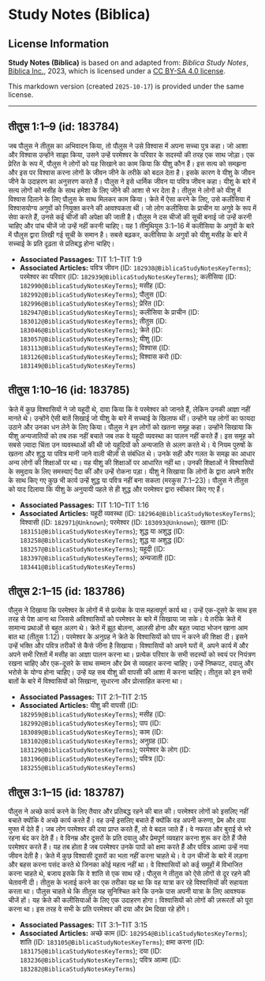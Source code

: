 # Study Notes (Biblica)

## License Information

**Study Notes (Biblica)** is based on and adapted from: _Biblica Study Notes_, [Biblica Inc.](https://www.biblica.com/), 2023, which is licensed under a [CC BY-SA 4.0 license](https://creativecommons.org/licenses/by-sa/4.0/legalcode.en).

This markdown version (created `2025-10-17`) is provided under the same license.



--------------------------------

## तीतुस 1:1–9 (id: 183784)

जब पौलुस ने तीतुस का अभिवादन किया, तो पौलुस ने उसे विश्वास में अपना सच्चा पुत्र कहा। जो आशा और विश्वास उन्होंने साझा किया, उसने उन्हें परमेश्‍वर के परिवार के सदस्यों की तरह एक साथ जोड़ा। एक प्रेरित के रूप में, पौलुस ने लोगों को यह सिखाने का काम किया कि यीशु कौन हैं। इस सत्य को समझना और इस पर विश्वास करना लोगों के जीवन जीने के तरीके को बदल देता है। इसके कारण वे यीशु के जीवन जीने के उदाहरण का अनुसरण करते हैं। पौलुस ने इसे धार्मिक जीवन या पवित्र जीवन कहा। यीशु के बारे में सत्य लोगों को मसीह के साथ हमेशा के लिए जीने की आशा से भर देता है। तीतुस ने लोगों को यीशु में विश्वास दिलाने के लिए पौलुस के साथ मिलकर काम किया। क्रेते में ऐसा करने के लिए, उसे कलीसिया में विश्वासयोग्य अगुवों को नियुक्त करने की आवश्यकता थी। जो लोग कलीसिया के प्राचीन या अगुवे के रूप में सेवा करते हैं, उनसे कई चीजों की अपेक्षा की जाती है। पौलुस ने दस चीजों की सूची बनाई जो उन्हें करनी चाहिए और पांच चीजें जो उन्हें नहीं करनी चाहिए। यह 1 तीमुथियुस 3:1–16 में कलीसिया के अगुवों के बारे में पौलुस द्वारा लिखी गई सूची के समान है। सबसे बढ़कर, कलीसिया के अगुवों को यीशु मसीह के बारे में सच्चाई के प्रति दृढ़ता से प्रतिबद्ध होना चाहिए।

* **Associated Passages:** TIT 1:1–TIT 1:9
* **Associated Articles:** पवित्र जीवन (ID: `182938@BiblicaStudyNotesKeyTerms`); परमेश्वर का परिवार (ID: `182939@BiblicaStudyNotesKeyTerms`); कलीसिया (ID: `182990@BiblicaStudyNotesKeyTerms`); मसीह (ID: `182992@BiblicaStudyNotesKeyTerms`); पौलुस (ID: `182996@BiblicaStudyNotesKeyTerms`); प्रेरित (ID: `182947@BiblicaStudyNotesKeyTerms`); कलीसिया के प्राचीन  (ID: `183012@BiblicaStudyNotesKeyTerms`); तीतुस (ID: `183046@BiblicaStudyNotesKeyTerms`); क्रेते  (ID: `183057@BiblicaStudyNotesKeyTerms`); यीशु  (ID: `183113@BiblicaStudyNotesKeyTerms`); विश्वास (ID: `183126@BiblicaStudyNotesKeyTerms`); विश्वास करो (ID: `183149@BiblicaStudyNotesKeyTerms`)

## तीतुस 1:10–16 (id: 183785)

क्रेते में कुछ विश्वासियों ने जो यहूदी थे, दावा किया कि वे परमेश्वर को जानते हैं, लेकिन उनकी आज्ञा नहीं मानते थे। उन्होंने ऐसी बातें सिखाई जो यीशु के बारे में सच्चाई के खिलाफ थीं। उन्होंने यह लोगों का फायदा उठाने और उनका धन लेने के लिए किया। पौलुस ने इन लोगों को खतना समूह कहा। उन्होंने सिखाया कि यीशु अन्यजातियों को तब तक नहीं बचाते जब तक वे यहूदी व्यवस्था का पालन नहीं करते हैं। इस समूह को सबसे ज़्यादा चिंता उन व्यवस्थाओं की थी जो यहूदियों को अन्यजाति से अलग करते थे। ये नियम पुरुषों के खतना और शुद्ध या पवित्र मानी जाने वाली चीज़ों से संबंधित थे। उनके सही और गलत के समझ का आधार अन्य लोगों की शिक्षाओं पर था। यह यीशु की शिक्षाओं पर आधारित नहीं था। उनकी शिक्षाओं ने विश्वासियों के समुदाय के लिए समस्याएं पैदा कीं और उन्हें रोकना पड़ा। यीशु ने सिखाया कि लोगों के द्वारा अपने शरीर के साथ किए गए कुछ भी कार्य उन्हें शुद्ध या पवित्र नहीं बना सकता (मरकुस 7:1–23\)। पौलुस ने तीतुस को याद दिलाया कि यीशु के अनुयायी पहले से ही शुद्ध और परमेश्‍वर द्वारा स्वीकार किए गए हैं।

* **Associated Passages:** TIT 1:10–TIT 1:16
* **Associated Articles:** यहूदी व्यवस्था  (ID: `182964@BiblicaStudyNotesKeyTerms`); विश्वासी (ID: `182971@Unknown`); परमेश्वर (ID: `183093@Unknown`); खतना (ID: `183151@BiblicaStudyNotesKeyTerms`); शुद्ध या अशुद्ध (ID: `183258@BiblicaStudyNotesKeyTerms`); शुद्ध या अशुद्ध (ID: `183257@BiblicaStudyNotesKeyTerms`); यहूदी (ID: `183397@BiblicaStudyNotesKeyTerms`); अन्यजाती  (ID: `183441@BiblicaStudyNotesKeyTerms`)

## तीतुस 2:1–15 (id: 183786)

पौलुस ने दिखाया कि परमेश्‍वर के लोगों में से प्रत्येक के पास महत्वपूर्ण कार्य था। उन्हें एक\-दूसरे के साथ इस तरह से पेश आना था जिससे अविश्वासियों को परमेश्‍वर के बारे में सिखाया जा सके। ये तरीके क्रेते में सामान्य प्रथाओं से बहुत अलग थे। क्रेते में झूठ बोलना, आलसी होना और बहुत ज्यादा भोजन खाना आम बात था (तीतुस 1:12\)। परमेश्‍वर के अनुग्रह ने क्रेते के विश्वासियों को पाप न करने की शिक्षा दी। इसने उन्हें भक्ति और पवित्र तरीकों से कैसे जीना है सिखाया। विश्वासियों को अपने घरों में, अपने कार्य में और अपने सभी रिश्तों में मसीह का आज्ञा पालन करना था। प्रत्येक परिवार के सभी सदस्यों को स्वयं पर नियंत्रण रखना चाहिए और एक\-दूसरे के साथ सम्मान और प्रेम से व्यवहार करना चाहिए। उन्हें निष्कपट, दयालु और भरोसे के योग्य होना चाहिए। उन्हें यह सब यीशु की वापसी की आशा में करना चाहिए। तीतुस को इन सभी बातों के बारे में विश्वासियों को सिखाना, सुधारना और प्रोत्साहित करना था।

* **Associated Passages:** TIT 2:1–TIT 2:15
* **Associated Articles:** यीशु की वापसी (ID: `182959@BiblicaStudyNotesKeyTerms`); मसीह (ID: `182992@BiblicaStudyNotesKeyTerms`); पाप (ID: `183089@BiblicaStudyNotesKeyTerms`); काम (ID: `183102@BiblicaStudyNotesKeyTerms`); अनुग्रह  (ID: `183129@BiblicaStudyNotesKeyTerms`); परमेश्वर के लोग  (ID: `183196@BiblicaStudyNotesKeyTerms`); पवित्र (ID: `183255@BiblicaStudyNotesKeyTerms`)

## तीतुस 3:1–15 (id: 183787)

पौलुस ने अच्छे कार्य करने के लिए तैयार और प्रतिबद्ध रहने की बात की। परमेश्‍वर लोगों को इसलिए नहीं बचाते क्योंकि वे अच्छे कार्य करते हैं। वह उन्हें इसलिए बचाते हैं क्योंकि वह अपनी करुणा, प्रेम और दया मुफ्त में देते हैं। जब लोग परमेश्‍वर की दया प्राप्त करते हैं, तो वे बदल जाते हैं। वे नफरत और बुराई से भरे रहना बंद कर देते हैं। वे विनम्र और दूसरों के प्रति दयालु और प्रेमपूर्ण व्यवहार करना शुरू कर देते हैं जैसे परमेश्‍वर करते हैं। यह तब होता है जब परमेश्‍वर उनके पापों को क्षमा करते हैं और पवित्र आत्मा उन्हें नया जीवन देती है। क्रेते में कुछ विश्वासी दूसरों का भला नहीं करना चाहते थे। वे उन चीजों के बारे में लड़ना और बहस करना पसंद करते थे जिनका कोई महत्व नहीं था। वे विश्वासियों को कई समूहों में विभाजित करना चाहते थे, बजाय इसके कि वे शांति से एक साथ रहें। पौलुस ने तीतुस को ऐसे लोगों से दूर रहने की चेतावनी दी। तीतुस के भलाई करने का एक तरीका यह था कि वह यात्रा कर रहे विश्वासियों की सहायता करता था। पौलुस चाहते थे कि तीतुस यह सुनिश्चित करे कि उनके पास अपनी यात्रा के लिए आवश्यक चीजें हों। यह क्रेते की कलीसियाओं के लिए एक उदाहरण होगा। विश्वासियों को लोगों की ज़रूरतों को पूरा करना था। इस तरह वे सभी के प्रति परमेश्‍वर की दया और प्रेम दिखा रहे होंगे।

* **Associated Passages:** TIT 3:1–TIT 3:15
* **Associated Articles:** अच्छे काम (ID: `182954@BiblicaStudyNotesKeyTerms`); शांति (ID: `183105@BiblicaStudyNotesKeyTerms`); क्षमा करना (ID: `183175@BiblicaStudyNotesKeyTerms`); दया (ID: `183236@BiblicaStudyNotesKeyTerms`); पवित्र आत्मा (ID: `183282@BiblicaStudyNotesKeyTerms`)

